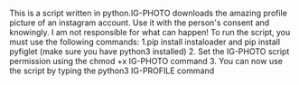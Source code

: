 This is a script written in python.IG-PHOTO downloads the amazing profile picture of an instagram account. Use it with the person's consent and knowingly. I am not responsible for what can happen!
To run the script, you must use the following commands: 1.pip install instaloader and pip install pyfiglet (make sure you have python3 installed)
2. Set the IG-PHOTO script permission using the chmod +x IG-PHOTO command
3. You can now use the script by typing the python3 IG-PROFILE command
